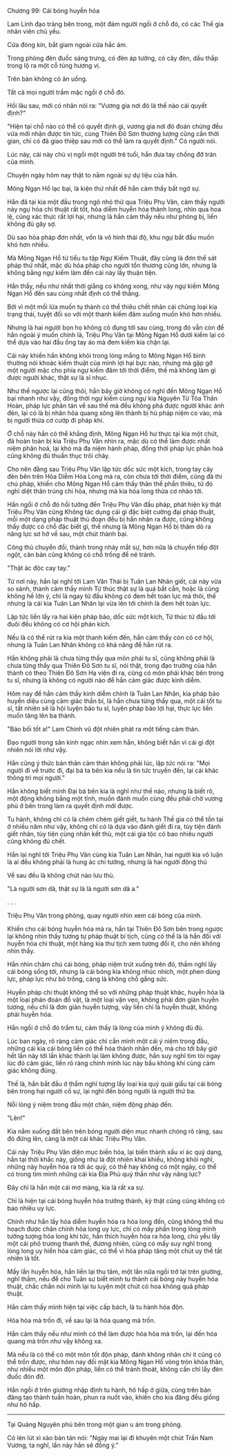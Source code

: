 




Chương 99: Cái bóng huyễn hóa


Lam Linh đạo tràng bên trong, một đám người ngồi ở chỗ đó, có các Thế gia nhân viên chủ yếu.

Cửa đóng kín, bắt giam ngoài cửa hắc ám.

Trong phòng đèn đuốc sáng trưng, có đèn áp tường, có cây đèn, dầu thắp trong lộ ra một cỗ tùng hương vị.

Trên bàn không có ăn uống.

Tất cả mọi người trầm mặc ngồi ở chỗ đó.

Hồi lâu sau, mới có nhân nói ra: "Vương gia nơi đó là thế nào cái quyết định?"

"Hiện tại chỗ nào có thể có quyết định gì, vương gia nơi đó đoán chừng đều vừa mới nhận được tin tức, cùng Thiên Đô Sơn thương lượng cũng cần thời gian, chỉ có đã giao thiệp sau mới có thể làm ra quyết định." Có người nói.

Lúc này, cái này chủ vị ngồi một người trẻ tuổi, hắn đưa tay chống đỡ trán của mình.

Chuyện ngày hôm nay thật to nằm ngoài sự dự liệu của hắn.

Mông Ngạn Hổ lạc bại, là kiện thứ nhất để hắn cảm thấy bất ngờ sự.

Hắn đã tại kia một đầu trong ngõ nhỏ thử qua Triệu Phụ Vân, cảm thấy người này ngự hỏa chi thuật rất tốt, hỏa diễm huyễn hóa thành long, nhìn qua hoa lệ, cũng xác thực rất lợi hại, nhưng là hắn cảm thấy nếu như phòng bị, liền không đủ gây sợ.

Dù sao hỏa pháp đơn nhất, vốn là vô hình thái độ, khu ngự bắt đầu muốn khó hơn nhiều.

Mà Mông Ngạn Hổ từ tiểu tu tập Ngự Kiếm Thuật, đây cũng là đơn thể sát pháp thứ nhất, mặc dù hỏa pháp cho người tổn thương cũng lớn, nhưng là không bằng ngự kiếm làm đến cái này lấy thuận tiện.

Hắn thấy, nếu như nhất thời giằng co không xong, như vậy ngự kiếm Mông Ngạn Hổ đến sau cùng nhất định có thể thắng.

Bởi vì một mồi lửa muốn tụ thành có thể thiêu chết nhân cái chủng loại kia trạng thái, tuyệt đối so với một thanh kiếm đâm xuống muốn khó hơn nhiều.

Nhưng là hai người bọn họ không có đụng tới sau cùng, trong đó vẫn còn để hắn ngoài ý muốn chính là, Triệu Phụ Vân tại Mông Ngạn Hổ dưới kiếm lại có thể dựa vào hai đầu ống tay áo mà đem kiếm kia chặn lại.

Cái này khiến hắn không khỏi trong lòng mắng to Mông Ngạn Hổ bình thường nói khoác kiếm thuật của mình lợi hại bực nào, nhưng mà gặp gỡ một người mặc cho phía ngự kiếm đâm tới thời điểm, thế mà không làm gì được người khác, thật sự là sỉ nhục.

Như thế ngược lại cũng thôi, hắn bây giờ không có nghĩ đến Mông Ngạn Hổ bại nhanh như vậy, đồng thời ngự kiếm cùng ngự kia Nguyên Từ Tỏa Thân Hoàn, pháp lực phân tán về sau thế mà đều không phá được người khác ánh đèn, lại có là bị nhân hỏa quang xông lên thành bị hù pháp niệm co vào, mà bị người thừa cơ cướp đi pháp khí.

Ở chỗ này hắn có thể khẳng định, Mông Ngạn Hổ hư thực tại kia một chút, đã hoàn toàn bị kia Triệu Phụ Vân nhìn ra, mặc dù có thể làm được nhất niệm phân hoá, lại khó mà đa niệm hành pháp, đồng thời pháp lực phân hoá cũng không đủ thuần thục trôi chảy.

Cho nên đằng sau Triệu Phụ Vân lập tức dốc sức một kích, trong tay cây đèn bên trên Hỏa Diễm Hóa Long mà ra, còn chưa tới thời điểm, cũng đã thi chú pháp, khiến cho Mông Ngạn Hổ cảm thấy thân thể phần thiêu, từ đó nghĩ diệt thân trúng chi hỏa, nhưng mà kia hỏa long thừa cơ nhào tới.

Hắn ngồi ở chỗ đó hồi tưởng đến Triệu Phụ Vân đấu pháp, phát hiện kỳ thật Triệu Phụ Vân cũng Không tác dụng cái gì đặc biệt cường đại pháp thuật, mỗi một dạng pháp thuật thủ đoạn đều bị hắn nhận ra được, cũng không thấy được có chỗ đặc biết gì, thế nhưng là Mông Ngạn Hổ bị thăm dò ra năng lực sơ hở về sau, một chút thành bại.

Công thủ chuyển đổi, thành trong nháy mắt sự, hơn nữa là chuyển tiếp đột ngột, căn bản cũng không có chỗ trống để né tránh.

"Thật ác độc cay tay."

Từ nơi này, hắn lại nghĩ tới Lam Văn Thái bị Tuân Lan Nhân giết, cái này vừa so sánh, thành cảm thấy mình Tứ thúc thật sự là quá bất cẩn, hoặc là cũng không hề lớn ý, chỉ là ngay từ đầu không có đem hết toàn lực mà thôi, thế nhưng là cái kia Tuân Lan Nhân lại vừa lên tới chính là đem hết toàn lực.

Lập tức liền lấy ra hai kiện pháp bảo, dốc sức một kích, Tứ thúc từ đầu tới đuôi đều không có cơ hội phản kích.

Nếu là có thể rút ra kia một thanh kiếm đến, hắn cảm thấy còn có cơ hội, nhưng là Tuân Lan Nhân không có khả năng để hắn rút ra.

Hắn không phải là chưa từng thấy qua môn phái tu sĩ, cũng không phải là chưa từng thấy qua Thiên Đô Sơn tu sĩ, nói thật, trong đạo trường của hắn thành có theo Thiên Đô Sơn Hạ viện đi ra, cũng có môn phái khác bên trong tu sĩ, nhưng là không có người nào để hắn cảm giác được kinh diễm.

Hôm nay để hắn cảm thấy kinh diễm chính là Tuân Lan Nhân, kia pháp bảo huyền diệu cùng cảm giác thần bí, là hắn chưa từng thấy qua, một cái tốt tu sĩ, tất nhiên sẽ là hội luyện bảo tu sĩ, luyện pháp bảo lợi hại, thực lực liền muốn tăng lên ba thành.

"Bảo bối tốt a!" Lam Chính vũ đột nhiên phát ra một tiếng cảm thán.

Đạo người trong sân kinh ngạc nhìn xem hắn, không biết hắn vì cái gì đột nhiên nói lời như vậy.

Hắn cũng ý thức bản thân cảm thán không phải lúc, lập tức nói ra: "Mọi người đi về trước đi, đại bá ta bên kia nếu là tin tức truyền đến, lại cái khác thông tri mọi người."

Hắn không biết mình Đại bá bên kia là nghĩ như thế nào, nhưng là biết rõ, một động không bằng một tĩnh, muốn đánh muốn cùng đều phải chờ vương phủ ở bên trong làm ra quyết định mới được.

Tu hành, không chỉ có là chém chém giết giết, tu hành Thế gia có thể tồn tại ở nhiều năm như vậy, không chỉ có là dựa vào đánh giết đi ra, tùy tiện đánh giết nhân, tùy tiện cùng nhân kết thù, một cái gia tộc có bao nhiêu người cũng không đủ chết.

Hắn lại nghĩ tới Triệu Phụ Vân cùng kia Tuân Lan Nhân, hai người kia vô luận là ai đều không phải là hung ác chi tướng, nhưng là hai người động thủ

Về sau đều là không chút nào lưu thủ.

"Là người sơn dã, thật sự là là người sơn dã a."

. . .

Triệu Phụ Vân trong phòng, quay người nhìn xem cái bóng của mình.

Khiến cho cái bóng huyễn hóa mà ra, hắn tại Thiên Đô Sơn bên trong ngược lại không nhìn thấy tương tự pháp thuật bí tịch, cũng có thể là là hắn đối với huyễn hóa chi thuật, một hàng kia thư tịch xem tương đối ít, cho nên không nhìn thấy.

Hắn nhìn chăm chú cái bóng, pháp niệm trút xuống trên đó, thầm nghĩ lấy cái bóng sống tới, nhưng là cái bóng kia không nhúc nhích, một phen dùng lực, pháp lực như bỏ trống, càng là không chỗ gắng sức.

Huyễn pháp chi thuật không thể so với những pháp thuật khác, huyễn hóa là một loại phán đoán đồ vật, là một loại vặn vẹo, không phải đơn giản huyễn tượng, nếu chỉ là đơn giản huyễn tượng, vậy liền chỉ là huyễn thuật, không phải huyễn hóa.

Hắn ngồi ở chỗ đó trầm tư, cảm thấy là lòng của mình ý không đủ đủ.

Lúc ban ngày, rõ ràng cảm giác chỉ cần mình một cái ý niệm trong đầu, những cái kia cái bóng liền có thể hóa thành nhân đến, mà cho tới bây giờ hết lần này tới lần khác thành lại làm không được, hắn suy nghĩ tìm tòi ngay lúc đó cảm giác, liền rõ ràng chính mình lúc này bầu không khí cùng cảm giác không đúng.

Thế là, hắn bắt đầu ở thầm nghĩ tượng lấy loại kia quỷ quái giấu tại cái bóng bên trong hại người cố sự, lại nghĩ đến bóng người là người thứ ba.

Nỗi lòng ý niệm trong đầu một chân, niệm động pháp đến.

"Lên!"

Kia nằm xuống đất bên trên bóng người diện mục nhanh chóng rõ ràng, sau đó đứng lên, càng là một cái khác Triệu Phụ Vân.

Cái này Triệu Phụ Vân diện mục biến hóa, lại biến thành xấu xí ác quỷ dạng, hắn tại thời khắc này, giống như là đột nhiên khai khiếu, không khỏi nghĩ, những này huyễn hóa ra tới ác quỷ, có thể hay không có một ngày, có thể có trong tim mình những cái kia Địa Phủ quỷ thần như vậy năng lực?

Đây chỉ là hắn một cái mơ màng, kia là rất xa sự.

Chỉ là hiện tại cái bóng huyễn hóa trưởng thành, kỳ thật cũng cũng không có bao nhiêu uy lực.

Chính như hắn lấy hỏa diễm huyễn hóa ra hỏa long đến, cũng không thể thu hoạch được chân chính hỏa long uy lực, chỉ có mấy phần trong lòng mình tưởng tượng hỏa long khí tức, hắn thích huyễn hóa ra hỏa long, chủ yếu lấy một cái phô trương thanh thế, đương nhiên, cũng có mấy suy nghĩ trong lòng long uy hiển hóa cảm giác, có thể vì hỏa pháp tăng một chút uy thế tất nhiên là tốt.

Mấy lần huyễn hóa, hắn liền lại thu tâm, một lần nữa ngồi trở lại trên giường, nghĩ thầm, nếu để cho Tuân sư biết mình tu thành cái bóng này huyễn hóa thuật, chắc chắn nói mình lại tu luyện một chút có hoa không quả pháp thuật.

Hắn cảm thấy mình hiện tại việc cấp bách, là tu hành hỏa độn.

Hóa hỏa mà trốn đi, về sau lại là hóa quang mà trốn.

Hắn cảm thấy nếu như mình có thể làm được hóa hỏa mà trốn, lại đến hóa quang mà trốn như vậy không xa.

Mà nếu là có thể có một môn tốt độn pháp, đánh không nhân chí ít cũng có thể trốn được, như hôm nay đối mặt kia Mông Ngạn Hổ vòng tròn khóa thân, như nhiều một môn độn pháp, liền có thể tránh thoát, không cần chỉ lấy đèn đuốc đón đỡ.

Hắn ngồi ở trên giường nhập định tu hành, hô hấp ở giữa, cùng trên bàn đăng tạo thành tuần hoàn, phun ra nuốt vào, khiến cho kia đăng đều giống như hô hấp.

-----------------

Tại Quảng Nguyên phủ bên trong một gian u ám trong phòng.

Có lén lút xì xào bàn tán nói: "Ngày mai lại đi khuyên một chút Trấn Nam Vương, ta nghĩ, lần này hắn sẽ đồng ý."




